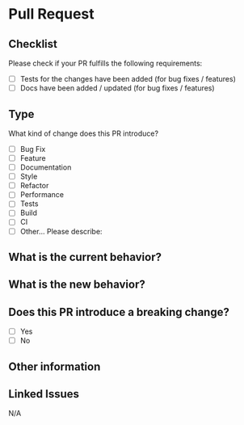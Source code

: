 # Pull Request

## Checklist

Please check if your PR fulfills the following requirements:

- [ ] Tests for the changes have been added (for bug fixes / features)
- [ ] Docs have been added / updated (for bug fixes / features)

## Type

What kind of change does this PR introduce?

<!-- Please check the one that applies to this PR using "x". -->

- [ ] Bug Fix
- [ ] Feature
- [ ] Documentation
- [ ] Style
- [ ] Refactor
- [ ] Performance
- [ ] Tests
- [ ] Build
- [ ] CI
- [ ] Other... Please describe:

## What is the current behavior?

<!-- Please describe the current behavior that you are modifying -->

## What is the new behavior?

## Does this PR introduce a breaking change?

- [ ] Yes
- [ ] No

<!-- If this PR contains a breaking change, please describe the impact and migration
path for existing applications below. -->

## Other information

## Linked Issues

<!-- Closes/Fixes/Resolves #ISSUE-NUMBER --> N/A
